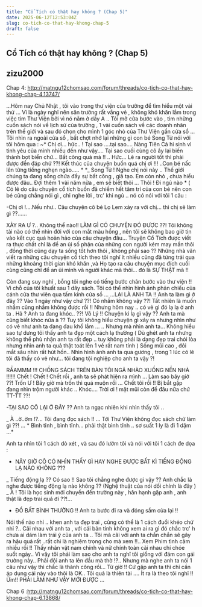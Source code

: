```yaml
---
title: "Cổ Tích có thật hay không ? (Chap 5)"
date: 2025-06-12T12:53:04Z
slug: co-tich-co-that-hay-khong-chap-5
draft: false
---
```


## Cổ Tích có thật hay không ? (Chap 5)

## zizu2000

Chap 4: http://matngu12chomsao.com/forum/threads/co-tich-co-that-hay-khong-chap-4.13747/
 
 
...Hôm nay Chủ Nhật , tôi vào trong thư viện của trường để tìm hiểu một vài thứ ... Vì là ngày nghỉ nên sân trường rất vắng vẻ , không khó khăn lắm trong việc tìm Thư Viện bởi vì nó nằm ở dãy A .. Tôi mở cửa bước vào , tìm những cuốn sách nói về lịch sử của trường , 1 vài cuốn sách về các doanh nhân trên thế giới và sau đó chọn cho mình 1 góc nhỏ của Thư Viện gần cửa sổ ... Tôi nhìn ra ngoài cửa sổ , bất chợt nhớ lại những gì con bé Song Tử nói với tôi hôm qua :
~* Chị ơi... hức.. ! Tại sao ....tại sao.... Nàng Tiên Cá hi sinh vì tình yêu của mình nhiều đến như vậy.... Tại sao cuối cùng cô ấy lại biến thành bọt biển chứ... Bất công quá mà !! .. Hức... Lẽ ra người tốt thì phải được đền đáp chứ ??! Kết thúc của chuyện buồn quá chị ơi !!! ..Con bé nấc lên từng tiếng nghẹn ngào..... *
*_ Song Tử ! Nghe chị nói này .. Thế giới chúng ta đang sống chứa đầy sự bất công , giả tạo. Em còn nhỏ , chưa hiểu được đâu.. Đợi thêm 1 vài năm nữa , em sẽ biết thôi ... Thôi ! Đi ngủ nào * ( Có lẽ do câu chuyện cổ tích buồn đã chiếm hết tâm trí của con bé nên con bé cũng chẳng nói gì , chỉ nghe lời , trc' khi ngủ .. nó có nói với tôi 1 câu :
 
-Chị ơi !....Nếu như.. Câu chuyện cô bé Lọ Lem xảy ra với chị... thì chị sẽ làm gì ??......
 
XẢY RA Ư ?.. Không thể nào!! LÀM GÌ CÓ CHUYỆN ĐÓ ĐƯỢC ??! Tôi không tài nào có thể nhìn đời với con mắt màu hồng , nên tôi sẽ không bao giờ tin vào kết cục quá hoàn hảo của câu chuyện đâu... Truyện Cổ Tích được viết ra thực chất chỉ là để an ủi số phận của những con người kém may mắn thôi , đồng thời cũng dạy ta sống tốt hơn thôi , không phải sao ?? Những nhà văn viết ra những câu chuyện cổ tích theo tôi nghĩ ít nhiều cũng đã từng trải qua những khoảng thời gian khó khăn ,và Họ tạo ra câu chuyện mục đích cuối cùng cũng chỉ để an ủi mình và người khác mà thôi... đó là SỰ THẬT mà !!
 
Còn đang suy nghĩ , bỗng tôi nghe có tiếng bước chân bước vào thư viện !! Vì chỗ của tôi khuất sau 1 dãy sách. Tôi có thể nhìn hình ảnh phản chiếu của cánh cửa thư viên qua tấm kính cửa sổ ...
...LẠI LÀ ANH TA !! Anh ta làm gì ở đây ?? Vào 1 ngày như vậy chứ ??! Có nhầm không vậy ??! Tất nhiên là muốn nhầm cũng nhầm không được rồi !! Nhưng hôm nay .. có vẻ gì đó lạ lạ ở anh ta . Hả ? Anh ta đang khóc.. ??! Vô Lý !! Chuyện kì lạ gì vậy ?? Anh ta mà cũng biết khóc nữa à ?? Tuy tôi không hiểu chuyện gì xảy ra nhưng nhìn như có vẻ như anh ta đang đau khổ lắm ...
.. Nhưng mà nhìn anh ta... Không hiểu sao tự dưng tôi thấy anh ta đẹp một cách lạ thường ( Dù ghét anh ta nhưng không thể phủ nhận anh ta rất đẹp .. tuy không phải là dạng đẹp trai chói lòa nhưng nhìn anh ta quả thật toát lên 1 vẻ rất nam tính ) Sống mũi cao , đôi mắt sâu nhìn rất hút hồn.. Nhìn hình ảnh anh ta qua gương , trong 1 lúc có lẽ tôi đã thấy có vẻ như... tôi đang tội nghiệp cho anh ta vậy ?!
 
RẦAMMM !!! CHỒNG SÁCH TRÊN BÀN TÔI NGÃ NHÀO XUỐNG NỀN NHÀ !!!!!!
Chết ! Chết ! Chết rồi , anh ta sẽ phát hiện ra mình ... Làm sao bây giờ ??! Trốn Ư ! Bây giờ mà trốn thì quá muộn rồi ... Chết tôi rồi !! Bị bắt gặp đang nhìn trộm người khác .. Khóc.... Trời ơi ! mặt mũi còn để đâu nữa chứ TT-TT ??!
 
-TẠI SAO CÔ LẠI Ở ĐÂY ?? Anh ta ngạc nhiên khi nhìn thấy tôi ..
 
_ À ..ờ..ờm !?... Tôi đang đọc sách !! ... Tới Thư Viện không đọc sách chứ làm gì ??! ... * Bình tĩnh , bình tĩnh... phải thật bình tĩnh .. sơ suất 1 ly là đi 1 dặm ...*
 
Anh ta nhìn tôi 1 cách dò xét , và sau đó lườm tôi và nói với tôi 1 cách đe dọa :
- NÃY GIỜ CÔ CÓ NHÌN THẤY GÌ HAY NGHE ĐƯỢC BẤT KÌ TIẾNG ĐỘNG LẠ NÀO KHÔNG ???
 
_ Tiếng động lạ ?? Có sao !! Sao tôi chẳng nghe được gì vậy ?? Anh chắc là nghe được tiếng động lạ nào không ?? (Nghệ thuật của nói dối chính là đây )
_ À ! Tôi là học sinh mới chuyển đến trường này , hân hạnh gặp anh , anh thật là đẹp trai quá đi ??!...
 
- ĐỒ BẤT BÌNH THƯỜNG !! Anh ta bước đi ra và đóng sầm cửa lại !!
 
Nói thế nào nhỉ .. khen anh ta đẹp trai , cũng có thể là 1 cách đuổi khéo chứ nhỉ ?.. Cãi nhau với anh ta , với cái bản tính không xem ai ra gì đó chắc trc' h chưa ai dám làm trái ý của anh ta .. Tôi mà cãi với anh ta chắn chắn sẽ gây ra hậu quả rất ..rất chi là nghiêm trọng cho mà xem !!.. Xem Phim tình cảm nhiều rồi !! Thấy nhân vật nam chính và nữ chính toàn cãi nhau chí chóe suốt ngày.. Vì vậy tôi phải làm sao cho anh ta nghĩ tôi giống với đám con gái trường này.. Phải đội anh ta lên đầu mà thờ !?.. Nhưng mà nghe anh ta nói 1 câu như vậy thì chắc là thành công rồi... Từ giờ !! Cứ gặp anh ta thì chỉ cần áp dụng cái này vào thôi là OK.. Tôi quả là thiên tài .... Ít ra là theo tôi nghĩ !! Ừm!! PHẢI LÀM NHƯ VẬY MỚI ĐƯỢC ...
 
Chap 6 :http://matngu12chomsao.com/forum/threads/co-tich-co-that-hay-khong-chap-6.13868/
